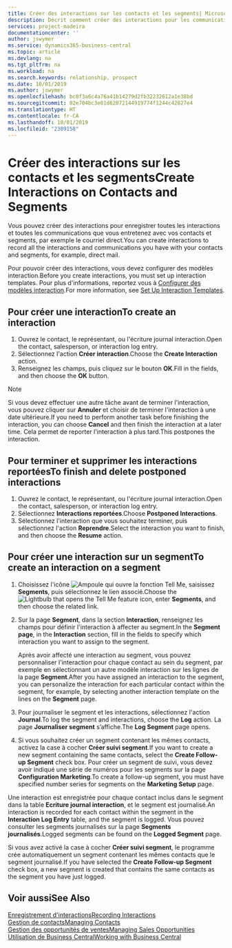 ```yaml
---
title: Créer des interactions sur les contacts et les segments| Microsoft Docs
description: Décrit comment créer des interactions pour les communications que vous avez avec vos contacts et segments dans Business Central, par exemple le courriel direct.
services: project-madeira
documentationcenter: ''
author: jswymer
ms.service: dynamics365-business-central
ms.topic: article
ms.devlang: na
ms.tgt_pltfrm: na
ms.workload: na
ms.search.keywords: relationship, prospect
ms.date: 10/01/2019
ms.author: jswymer
ms.openlocfilehash: bc8f3a6c4a76a41b14279d2fb32232612a1e38bd
ms.sourcegitcommit: 02e704bc3e01d62072144919774f1244c42827e4
ms.translationtype: HT
ms.contentlocale: fr-CA
ms.lasthandoff: 10/01/2019
ms.locfileid: "2309158"
---
```

# <a name="create-interactions-on-contacts-and-segments"></a><span data-ttu-id="1fa19-103">Créer des interactions sur les contacts et les segments</span><span class="sxs-lookup"><span data-stu-id="1fa19-103">Create Interactions on Contacts and Segments</span></span>
<span data-ttu-id="1fa19-104">Vous pouvez créer des interactions pour enregistrer toutes les interactions et toutes les communications que vous entretenez avec vos contacts et segments, par exemple le courriel direct.</span><span class="sxs-lookup"><span data-stu-id="1fa19-104">You can create interactions to record all the interactions and communications you have with your contacts and segments, for example, direct mail.</span></span>

<span data-ttu-id="1fa19-105">Pour pouvoir créer des interactions, vous devez configurer des modèles interaction.</span><span class="sxs-lookup"><span data-stu-id="1fa19-105">Before you create interactions, you must set up interaction templates.</span></span> <span data-ttu-id="1fa19-106">Pour plus d'informations, reportez vous à [Configurer des modèles interaction](marketing-interactions.md).</span><span class="sxs-lookup"><span data-stu-id="1fa19-106">For more information, see  [Set Up Interaction Templates](marketing-interactions.md).</span></span>

## <a name="to-create-an-interaction"></a><span data-ttu-id="1fa19-107">Pour créer une interaction</span><span class="sxs-lookup"><span data-stu-id="1fa19-107">To create an interaction</span></span>
1. <span data-ttu-id="1fa19-108">Ouvrez le contact, le représentant, ou l'écriture journal interaction.</span><span class="sxs-lookup"><span data-stu-id="1fa19-108">Open the contact, salesperson, or interaction log entry.</span></span>
2. <span data-ttu-id="1fa19-109">Sélectionnez l'action **Créer interaction**.</span><span class="sxs-lookup"><span data-stu-id="1fa19-109">Choose the **Create Interaction** action.</span></span>
3. <span data-ttu-id="1fa19-110">Renseignez les champs, puis cliquez sur le bouton **OK**.</span><span class="sxs-lookup"><span data-stu-id="1fa19-110">Fill in the fields, and then choose the **OK** button.</span></span>

> [!NOTE]  
>   <span data-ttu-id="1fa19-111">Si vous devez effectuer une autre tâche avant de terminer l'interaction, vous pouvez cliquer sur **Annuler** et choisir de terminer l'interaction à une date ultérieure.</span><span class="sxs-lookup"><span data-stu-id="1fa19-111">If you need to perform another task before finishing the interaction, you can choose **Cancel** and then finish the interaction at a later time.</span></span> <span data-ttu-id="1fa19-112">Cela permet de reporter l'interaction à plus tard.</span><span class="sxs-lookup"><span data-stu-id="1fa19-112">This postpones the interaction.</span></span>

## <a name="to-finish-and-delete-postponed-interactions"></a><span data-ttu-id="1fa19-113">Pour terminer et supprimer les interactions reportées</span><span class="sxs-lookup"><span data-stu-id="1fa19-113">To finish and delete postponed interactions</span></span>
1. <span data-ttu-id="1fa19-114">Ouvrez le contact, le représentant, ou l'écriture journal interaction.</span><span class="sxs-lookup"><span data-stu-id="1fa19-114">Open the contact, salesperson, or interaction log entry.</span></span>
2. <span data-ttu-id="1fa19-115">Sélectionnez **Interactions reportées**.</span><span class="sxs-lookup"><span data-stu-id="1fa19-115">Choose **Postponed Interactions**.</span></span>
3. <span data-ttu-id="1fa19-116">Sélectionnez l'interaction que vous souhaitez terminer, puis sélectionnez l'action **Reprendre**.</span><span class="sxs-lookup"><span data-stu-id="1fa19-116">Select the interaction you want to finish, and then choose the **Resume** action.</span></span>

## <a name="to-create-an-interaction-on-a-segment"></a><span data-ttu-id="1fa19-117">Pour créer une interaction sur un segment</span><span class="sxs-lookup"><span data-stu-id="1fa19-117">To create an interaction on a segment</span></span>
1. <span data-ttu-id="1fa19-118">Choisissez l'icône ![Ampoule qui ouvre la fonction Tell Me](media/ui-search/search_small.png "Dites-moi ce que vous voulez faire"), saisissez **Segments**, puis sélectionnez le lien associé.</span><span class="sxs-lookup"><span data-stu-id="1fa19-118">Choose the ![Lightbulb that opens the Tell Me feature](media/ui-search/search_small.png "Tell me what you want to do") icon, enter **Segments**, and then choose the related link.</span></span>
2. <span data-ttu-id="1fa19-119">Sur la page **Segment**, dans la section **Interaction**, renseignez les champs pour définir l'interaction à affecter au segment.</span><span class="sxs-lookup"><span data-stu-id="1fa19-119">In the **Segment page**, in the **Interaction** section, fill in the fields to specify which interaction you want to assign to the segment.</span></span>

    <span data-ttu-id="1fa19-120">Après avoir affecté une interaction au segment, vous pouvez personnaliser l'interaction pour chaque contact au sein du segment, par exemple en sélectionnant un autre modèle interaction sur les lignes de la page **Segment**.</span><span class="sxs-lookup"><span data-stu-id="1fa19-120">After you have assigned an interaction to the segment, you can personalize the interaction for each particular contact within the segment, for example, by selecting another interaction template on the lines on the **Segment** page.</span></span>  
3. <span data-ttu-id="1fa19-121">Pour journaliser le segment et les interactions, sélectionnez l'action **Journal**.</span><span class="sxs-lookup"><span data-stu-id="1fa19-121">To log the segment and interactions, choose the **Log** action.</span></span> <span data-ttu-id="1fa19-122">La page **Journaliser segment** s’affiche.</span><span class="sxs-lookup"><span data-stu-id="1fa19-122">The **Log Segment** page opens.</span></span>
4. <span data-ttu-id="1fa19-123">Si vous souhaitez créer un segment contenant les mêmes contacts, activez la case à cocher **Créer suivi segment**.</span><span class="sxs-lookup"><span data-stu-id="1fa19-123">If you want to create a new segment containing the same contacts, select the **Create Follow-up Segment** check box.</span></span> <span data-ttu-id="1fa19-124">Pour créer un segment de suivi, vous devez avoir indiqué une série de numéros pour les segments sur la page **Configuration Marketing**.</span><span class="sxs-lookup"><span data-stu-id="1fa19-124">To create a follow-up segment, you must have specified number series for segments on the **Marketing Setup** page.</span></span>

<span data-ttu-id="1fa19-125">Une interaction est enregistrée pour chaque contact inclus dans le segment dans la table **Ecriture journal interaction**, et le segment est journalisé.</span><span class="sxs-lookup"><span data-stu-id="1fa19-125">An interaction is recorded for each contact within the segment in the **Interaction Log Entry** table, and the segment is logged.</span></span> <span data-ttu-id="1fa19-126">Vous pouvez consulter les segments journalisés sur la page **Segments journalisés**.</span><span class="sxs-lookup"><span data-stu-id="1fa19-126">Logged segments can be found on the **Logged Segment** page.</span></span>

<span data-ttu-id="1fa19-127">Si vous avez activé la case à cocher **Créer suivi segment**, le programme crée automatiquement un segment contenant les mêmes contacts que le segment journalisé.</span><span class="sxs-lookup"><span data-stu-id="1fa19-127">If you have selected the **Create Follow-up Segment** check box, a new segment is created that contains the same contacts as the segment you have just logged.</span></span>

## <a name="see-also"></a><span data-ttu-id="1fa19-128">Voir aussi</span><span class="sxs-lookup"><span data-stu-id="1fa19-128">See Also</span></span>
[<span data-ttu-id="1fa19-129">Enregistrement d'interactions</span><span class="sxs-lookup"><span data-stu-id="1fa19-129">Recording Interactions</span></span>](marketing-interactions.md)  
[<span data-ttu-id="1fa19-130">Gestion de contacts</span><span class="sxs-lookup"><span data-stu-id="1fa19-130">Managing Contacts</span></span>](marketing-contacts.md)  
[<span data-ttu-id="1fa19-131">Gestion des opportunités de ventes</span><span class="sxs-lookup"><span data-stu-id="1fa19-131">Managing Sales Opportunities</span></span>](marketing-manage-sales-opportunities.md)  
[<span data-ttu-id="1fa19-132">Utilisation de Business Central</span><span class="sxs-lookup"><span data-stu-id="1fa19-132">Working with Business Central</span></span>](ui-work-product.md)

